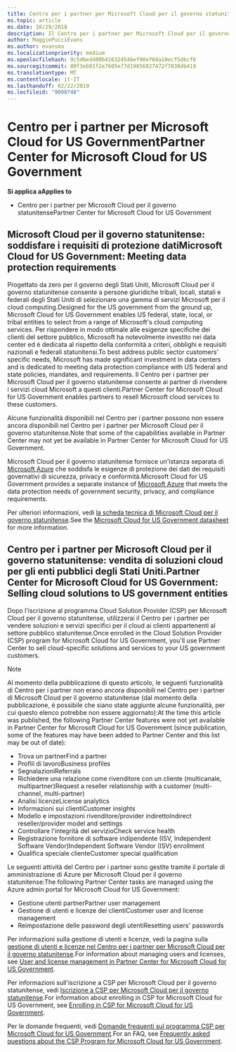 ```yaml
---
title: Centro per i partner per Microsoft Cloud per il governo statunitense | Centro per i partner per Microsoft Cloud per il governo statunitense
ms.topic: article
ms.date: 10/29/2018
description: Il Centro per i partner per Microsoft Cloud per il governo statunitense è il portale aziendale per i partner Microsoft che desiderano offrire soluzioni cloud Microsoft ai clienti che lavorano con agenzie governative degli Stati Uniti.
author: MaggiePucciEvans
ms.author: evansma
ms.localizationpriority: medium
ms.openlocfilehash: 9c5d6ed400b416324546ef90ef04a18ecf5dbcf6
ms.sourcegitcommit: 80f3eb81f2e7605e77d19856827472f7830db419
ms.translationtype: MT
ms.contentlocale: it-IT
ms.lasthandoff: 02/22/2019
ms.locfileid: "9098748"
---
```

# <a name="partner-center-for-microsoft-cloud-for-us-government"></a><span data-ttu-id="b42c7-103">Centro per i partner per Microsoft Cloud for US Government</span><span class="sxs-lookup"><span data-stu-id="b42c7-103">Partner Center for Microsoft Cloud for US Government</span></span>

**<span data-ttu-id="b42c7-104">Si applica a</span><span class="sxs-lookup"><span data-stu-id="b42c7-104">Applies to</span></span>**

-  <span data-ttu-id="b42c7-105">Centro per i partner per Microsoft Cloud per il governo statunitense</span><span class="sxs-lookup"><span data-stu-id="b42c7-105">Partner Center for Microsoft Cloud for US Government</span></span>

## <a name="microsoft-cloud-for-us-government-meeting-data-protection-requirements"></a><span data-ttu-id="b42c7-106">Microsoft Cloud per il governo statunitense: soddisfare i requisiti di protezione dati</span><span class="sxs-lookup"><span data-stu-id="b42c7-106">Microsoft Cloud for US Government: Meeting data protection requirements</span></span> 

<span data-ttu-id="b42c7-107">Progettato da zero per il governo degli Stati Uniti, Microsoft Cloud per il governo statunitense consente a persone giuridiche tribali, locali, statali e federali degli Stati Uniti di selezionare una gamma di servizi Microsoft per il cloud computing.</span><span class="sxs-lookup"><span data-stu-id="b42c7-107">Designed for the US government from the ground up, Microsoft Cloud for US Government enables US federal, state, local, or tribal entities to select from a range of Microsoft's cloud computing services.</span></span> <span data-ttu-id="b42c7-108">Per rispondere in modo ottimale alle esigenze specifiche dei clienti del settore pubblico, Microsoft ha notevolmente investito nei data center ed è dedicata al rispetto della conformità a criteri, obblighi e requisiti nazionali e federali statunitensi.</span><span class="sxs-lookup"><span data-stu-id="b42c7-108">To best address public sector customers’ specific needs, Microsoft has made significant investment in data centers and is dedicated to meeting data protection compliance with US federal and state policies, mandates, and requirements.</span></span> <span data-ttu-id="b42c7-109">Il Centro per i partner per Microsoft Cloud per il governo statunitense consente ai partner di rivendere i servizi cloud Microsoft a questi clienti.</span><span class="sxs-lookup"><span data-stu-id="b42c7-109">Partner Center for Microsoft Cloud for US Government enables partners to resell Microsoft cloud services to these customers.</span></span>

<span data-ttu-id="b42c7-110">Alcune funzionalità disponibili nel Centro per i partner possono non essere ancora disponibili nel Centro per i partner per Microsoft Cloud per il governo statunitense.</span><span class="sxs-lookup"><span data-stu-id="b42c7-110">Note that some of the capabilities available in Partner Center may not yet be available in Partner Center for Microsoft Cloud for US Government.</span></span>

<span data-ttu-id="b42c7-111">Microsoft Cloud per il governo statunitense fornisce un'istanza separata di [Microsoft Azure](https://azure.microsoft.com/en-us/overview/clouds/government/) che soddisfa le esigenze di protezione dei dati dei requisiti governativi di sicurezza, privacy e conformità.</span><span class="sxs-lookup"><span data-stu-id="b42c7-111">Microsoft Cloud for US Government provides a separate instance of [Microsoft Azure](https://azure.microsoft.com/en-us/overview/clouds/government/) that meets the data protection needs of government security, privacy, and compliance requirements.</span></span> 

<span data-ttu-id="b42c7-112">Per ulteriori informazioni, vedi [la scheda tecnica di Microsoft Cloud per il governo statunitense](https://download.microsoft.com/download/C/9/C/C9CA3002-DFC4-4ADA-841F-DF42AEC042FB/Microsoft_Azure_Government_Datasheet_EN_US.PDF).</span><span class="sxs-lookup"><span data-stu-id="b42c7-112">See the [Microsoft Cloud for US Government datasheet](https://download.microsoft.com/download/C/9/C/C9CA3002-DFC4-4ADA-841F-DF42AEC042FB/Microsoft_Azure_Government_Datasheet_EN_US.PDF) for more information.</span></span>

## <a name="partner-center-for-microsoft-cloud-for-us-government-selling-cloud-solutions-to-us-government-entities"></a><span data-ttu-id="b42c7-113">Centro per i partner per Microsoft Cloud per il governo statunitense: vendita di soluzioni cloud per gli enti pubblici degli Stati Uniti.</span><span class="sxs-lookup"><span data-stu-id="b42c7-113">Partner Center for Microsoft Cloud for US Government: Selling cloud solutions to US government entities</span></span>

<span data-ttu-id="b42c7-114">Dopo l'iscrizione al programma Cloud Solution Provider (CSP) per Microsoft Cloud per il governo statunitense, utilizzerai il Centro per i partner per vendere soluzioni e servizi specifici per il cloud ai clienti appartenenti al settore pubblico statunitense.</span><span class="sxs-lookup"><span data-stu-id="b42c7-114">Once enrolled in the Cloud Solution Provider (CSP) program for Microsoft Cloud for US Government, you'll use Partner Center to sell cloud-specific solutions and services to your US government customers.</span></span> 

> [!NOTE]  
> <span data-ttu-id="b42c7-115">Al momento della pubblicazione di questo articolo, le seguenti funzionalità di Centro per i partner non erano ancora disponibili nel Centro per i partner di Microsoft Cloud per il governo statunitense (dal momento della pubblicazione, è possibile che siano state aggiunte alcune funzionalità, per cui questo elenco potrebbe non essere aggiornato):</span><span class="sxs-lookup"><span data-stu-id="b42c7-115">At the time this article was published, the following Partner Center features were not yet available in Partner Center for Microsoft Cloud for US Government (since publication, some of the features may have been added to Partner Center and this list may be out of date):</span></span>

- <span data-ttu-id="b42c7-116">Trova un partner</span><span class="sxs-lookup"><span data-stu-id="b42c7-116">Find a partner</span></span>
- <span data-ttu-id="b42c7-117">Profili di lavoro</span><span class="sxs-lookup"><span data-stu-id="b42c7-117">Business profiles</span></span>
- <span data-ttu-id="b42c7-118">Segnalazioni</span><span class="sxs-lookup"><span data-stu-id="b42c7-118">Referrals</span></span>
- <span data-ttu-id="b42c7-119">Richiedere una relazione come rivenditore con un cliente (multicanale, multipartner)</span><span class="sxs-lookup"><span data-stu-id="b42c7-119">Request a reseller relationship with a customer (multi-channel, multi-partner)</span></span>
- <span data-ttu-id="b42c7-120">Analisi licenze</span><span class="sxs-lookup"><span data-stu-id="b42c7-120">License analytics</span></span>
- <span data-ttu-id="b42c7-121">Informazioni sui clienti</span><span class="sxs-lookup"><span data-stu-id="b42c7-121">Customer insights</span></span>
- <span data-ttu-id="b42c7-122">Modello e impostazioni rivenditore/provider indiretto</span><span class="sxs-lookup"><span data-stu-id="b42c7-122">Indirect reseller/provider model and settings</span></span>
- <span data-ttu-id="b42c7-123">Controllare l'integrità del servizio</span><span class="sxs-lookup"><span data-stu-id="b42c7-123">Check service health</span></span>
- <span data-ttu-id="b42c7-124">Registrazione fornitore di software indipendente (ISV, Independent Software Vendor)</span><span class="sxs-lookup"><span data-stu-id="b42c7-124">Independent Software Vendor (ISV) enrollment</span></span>
- <span data-ttu-id="b42c7-125">Qualifica speciale cliente</span><span class="sxs-lookup"><span data-stu-id="b42c7-125">Customer special qualification</span></span>

<span data-ttu-id="b42c7-126">Le seguenti attività del Centro per i partner sono gestite tramite il portale di amministrazione di Azure per Microsoft Cloud per il governo statunitense:</span><span class="sxs-lookup"><span data-stu-id="b42c7-126">The following Partner Center tasks are managed using the Azure admin portal for Microsoft Cloud for US Government:</span></span> 

-   <span data-ttu-id="b42c7-127">Gestione utenti partner</span><span class="sxs-lookup"><span data-stu-id="b42c7-127">Partner user management</span></span>
-   <span data-ttu-id="b42c7-128">Gestione di utenti e licenze dei clienti</span><span class="sxs-lookup"><span data-stu-id="b42c7-128">Customer user and license management</span></span>
-   <span data-ttu-id="b42c7-129">Reimpostazione delle password degli utenti</span><span class="sxs-lookup"><span data-stu-id="b42c7-129">Resetting users' passwords</span></span>

<span data-ttu-id="b42c7-130">Per informazioni sulla gestione di utenti e licenze, vedi la pagina sulla [gestione di utenti e licenze nel Centro per i partner per Microsoft Cloud per il governo statunitense](user-management-in-partner-center-for-microsoft-us-govt-cloud.md).</span><span class="sxs-lookup"><span data-stu-id="b42c7-130">For information about managing users and licenses, see [User and license management in Partner Center for Microsoft Cloud for US Government](user-management-in-partner-center-for-microsoft-us-govt-cloud.md).</span></span>

<span data-ttu-id="b42c7-131">Per informazioni sull'iscrizione a CSP per Microsoft Cloud per il governo statunitense, vedi [Iscrizione a CSP per Microsoft Cloud per il governo statunitense](enroll-in-csp-for-microsoft-us-govt-cloud.md).</span><span class="sxs-lookup"><span data-stu-id="b42c7-131">For information about enrolling in CSP for Microsoft Cloud for US Government, see [Enrolling in CSP for Microsoft Cloud for US Government](enroll-in-csp-for-microsoft-us-govt-cloud.md).</span></span>

<span data-ttu-id="b42c7-132">Per le domande frequenti, vedi [Domande frequenti sul programma CSP per Microsoft Cloud for US Government](faq-for-us-govt-cloud.md).</span><span class="sxs-lookup"><span data-stu-id="b42c7-132">For an FAQ, see [Frequently asked questions about the CSP Program for Microsoft Cloud for US Government](faq-for-us-govt-cloud.md).</span></span>